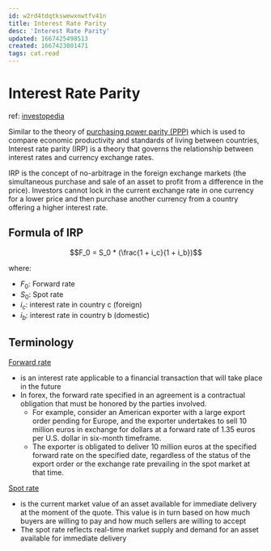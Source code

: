 ```yaml
---
id: w2rd4tdqtkswewxnwtfv41n
title: Interest Rate Parity
desc: 'Interest Rate Parity'
updated: 1667425498513
created: 1667423001471
tags: cat.read
---
```

# Interest Rate Parity

ref: [investopedia](https://www.investopedia.com/terms/i/interestrateparity.asp)

Similar to the theory of [purchasing power parity (PPP)](https://www.investopedia.com/updates/purchasing-power-parity-ppp/) which is used to compare economic productivity and standards of living between countries, Interest rate parity (IRP) is a theory that governs the relationship between interest rates and currency exchange rates.

IRP is the concept of no-arbitrage in the foreign exchange markets (the simultaneous purchase and sale of an asset to profit from a difference in the price). Investors cannot lock in the current exchange rate in one currency for a lower price and then purchase another currency from a country offering a higher interest rate.

## Formula of IRP

$$F_0 = S_0 * (\frac{1 + i_c}{1 + i_b})$$

where:
- $F_0$: Forward rate
- $S_0$: Spot rate
- $i_c$: interest rate in country c (foreign)
- $i_b$: interest rate in country b (domestic)

## Terminology

[Forward rate](https://www.investopedia.com/terms/f/forwardrate.asp)
- is an interest rate applicable to a financial transaction that will take place in the future
- In forex, the forward rate specified in an agreement is a contractual obligation that must be honored by the parties involved. 
    - For example, consider an American exporter with a large export order pending for Europe, and the exporter undertakes to sell 10 million euros in exchange for dollars at a forward rate of 1.35 euros per U.S. dollar in six-month timeframe. 
    - The exporter is obligated to deliver 10 million euros at the specified forward rate on the specified date, regardless of the status of the export order or the exchange rate prevailing in the spot market at that time.

[Spot rate](https://www.investopedia.com/terms/s/spot_rate.asp)
- is the current market value of an asset available for immediate delivery at the moment of the quote. This value is in turn based on how much buyers are willing to pay and how much sellers are willing to accept
- The spot rate reflects real-time market supply and demand for an asset available for immediate delivery